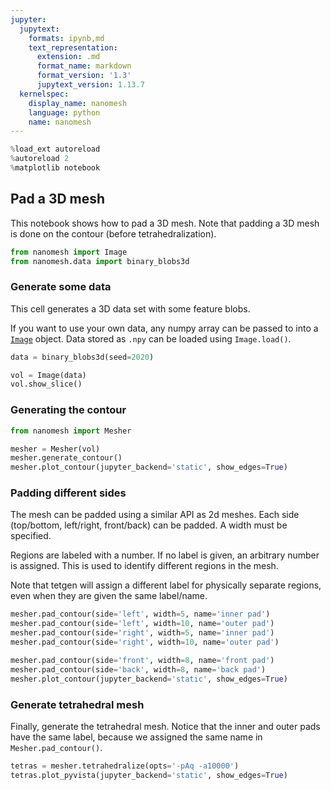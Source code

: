 ```yaml
---
jupyter:
  jupytext:
    formats: ipynb,md
    text_representation:
      extension: .md
      format_name: markdown
      format_version: '1.3'
      jupytext_version: 1.13.7
  kernelspec:
    display_name: nanomesh
    language: python
    name: nanomesh
---
```


```python
%load_ext autoreload
%autoreload 2
%matplotlib notebook
```

## Pad a 3D mesh

This notebook shows how to pad a 3D mesh. Note that padding a 3D mesh is done on the contour (before tetrahedralization).

```python
from nanomesh import Image
from nanomesh.data import binary_blobs3d
```

### Generate some data

This cell generates a 3D data set with some feature blobs.

If you want to use your own data, any numpy array can be passed to into a [`Image`](https://nanomesh.readthedocs.io/en/latest/nanomesh.volume.html#nanomesh.volume.Volume) object. Data stored as `.npy` can be loaded using `Image.load()`.

```python
data = binary_blobs3d(seed=2020)

vol = Image(data)
vol.show_slice()
```

### Generating the contour

```python
from nanomesh import Mesher

mesher = Mesher(vol)
mesher.generate_contour()
mesher.plot_contour(jupyter_backend='static', show_edges=True)
```

### Padding different sides

The mesh can be padded using a similar API as 2d meshes. Each side (top/bottom, left/right, front/back) can be padded. A width must be specified.

Regions are labeled with a number. If no label is given, an arbitrary number is assigned. This is used to identify different regions in the mesh.

Note that tetgen will assign a different label for physically separate
regions, even when they are given the same label/name.

```python
mesher.pad_contour(side='left', width=5, name='inner pad')
mesher.pad_contour(side='left', width=10, name='outer pad')
mesher.pad_contour(side='right', width=5, name='inner pad')
mesher.pad_contour(side='right', width=10, name='outer pad')

mesher.pad_contour(side='front', width=8, name='front pad')
mesher.pad_contour(side='back', width=8, name='back pad')
mesher.plot_contour(jupyter_backend='static', show_edges=True)
```

### Generate tetrahedral mesh

Finally, generate the tetrahedral mesh. Notice that the inner and outer pads have the same label, because we assigned the same name in `Mesher.pad_contour()`.

```python
tetras = mesher.tetrahedralize(opts='-pAq -a10000')
tetras.plot_pyvista(jupyter_backend='static', show_edges=True)
```
